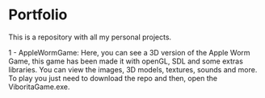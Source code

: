 # Portfolio
This is a repository with all my personal projects.

1 - AppleWormGame: Here, you can see a 3D version of the Apple Worm Game, this game has been made it with openGL, SDL and some extras libraries. You can view the images, 3D models, textures, sounds and more.\
To play you just need to download the repo and then, open the ViboritaGame.exe.

